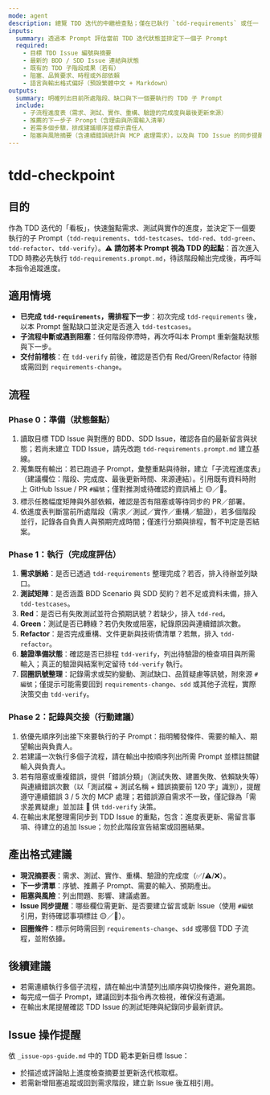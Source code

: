 ```yaml
---
mode: agent
description: 總覽 TDD 迭代的中繼檢查點；僅在已執行 `tdd-requirements` 或任一 TDD 子流程後，決定是否續接 `tdd-testcases` → `tdd-red` → `tdd-green` → `tdd-refactor` → `tdd-verify`
inputs:
  summary: 透過本 Prompt 評估當前 TDD 迭代狀態並排定下一個子 Prompt
  required:
    - 目標 TDD Issue 編號與摘要
    - 最新的 BDD / SDD Issue 連結與狀態
    - 既有的 TDD 子階段成果（若有）
    - 阻塞、品質要求、時程或外部依賴
    - 語言與輸出格式偏好（預設繁體中文 + Markdown）
outputs:
  summary: 明確列出目前所處階段、缺口與下一個要執行的 TDD 子 Prompt
  include:
    - 子流程進度表（需求、測試、實作、重構、驗證的完成度與最後更新來源）
    - 推薦的下一步子 Prompt（含理由與所需輸入清單）
    - 若需多個步驟，排成建議順序並標示責任人
    - 阻塞與風險摘要（含連續錯誤統計與 MCP 處理需求），以及與 TDD Issue 的同步提醒
---
```


# tdd-checkpoint

## 目的

作為 TDD 迭代的「看板」，快速盤點需求、測試與實作的進度，並決定下一個要執行的子 Prompt（`tdd-requirements`、`tdd-testcases`、`tdd-red`、`tdd-green`、`tdd-refactor`、`tdd-verify`）。⚠️ **請勿將本 Prompt 視為 TDD 的起點**：首次進入 TDD 時務必先執行 `tdd-requirements.prompt.md`，待該階段輸出完成後，再呼叫本指令追蹤進度。

## 適用情境

- **已完成 `tdd-requirements`，需排程下一步**：初次完成 `tdd-requirements` 後，以本 Prompt 盤點缺口並決定是否進入 `tdd-testcases`。
- **子流程中斷或遇到阻塞**：任何階段停滯時，再次呼叫本 Prompt 重新盤點狀態與下一步。
- **交付前稽核**：在 `tdd-verify` 前後，確認是否仍有 Red/Green/Refactor 待辦或需回到 `requirements-change`。

## 流程

### Phase 0：準備（狀態盤點）
1. 讀取目標 TDD Issue 與對應的 BDD、SDD Issue，確認各自的最新留言與狀態；若尚未建立 TDD Issue，請先改跑 `tdd-requirements.prompt.md` 建立基線。
2. 蒐集既有輸出：若已跑過子 Prompt，彙整重點與待辦，建立「子流程進度表」（建議欄位：階段、完成度、最後更新時間、來源連結）。引用既有資料時附上 GitHub Issue / PR `#編號`；僅對推測或待確認的資訊補上 🟡／🔴。
3. 標示任務幅度矩陣與外部依賴，確認是否有阻塞或等待同步的 PR／部署。
4. 依進度表判斷當前所處階段（需求／測試／實作／重構／驗證），若多個階段並行，記錄各自負責人與預期完成時間；僅進行分類與排程，暫不判定是否結案。

### Phase 1：執行（完成度評估）
1. **需求脈絡**：是否已透過 `tdd-requirements` 整理完成？若否，排入待辦並列缺口。
2. **測試矩陣**：是否涵蓋 BDD Scenario 與 SDD 契約？若不足或資料未備，排入 `tdd-testcases`。
3. **Red**：是否已有失敗測試並符合預期訊號？若缺少，排入 `tdd-red`。
4. **Green**：測試是否已轉綠？若仍失敗或阻塞，紀錄原因與連續錯誤次數。
5. **Refactor**：是否完成重構、文件更新與技術債清單？若無，排入 `tdd-refactor`。
6. **驗證準備狀態**：確認是否已排程 `tdd-verify`，列出待驗證的檢查項目與所需輸入；真正的驗證與結案判定留待 `tdd-verify` 執行。
7. **回圈訊號整理**：記錄需求或契約變動、測試缺口、品質疑慮等訊號，附來源 `#編號`；僅提示可能需要回到 `requirements-change`、`sdd` 或其他子流程，實際決策交由 `tdd-verify`。

### Phase 2：記錄與交接（行動建議）
1. 依優先順序列出接下來要執行的子 Prompt：指明觸發條件、需要的輸入、期望輸出與負責人。
2. 若建議一次執行多個子流程，請在輸出中按順序列出所需 Prompt 並標註關鍵輸入與負責人。
3. 若有阻塞或重複錯誤，提供「錯誤分類」（測試失敗、建置失敗、依賴缺失等）與連續錯誤次數（以「測試檔 + 測試名稱 + 錯誤摘要前 120 字」識別），提醒遵守連續錯誤 3 / 5 次的 MCP 處理；若錯誤源自需求不一致，僅記錄為「需求差異疑慮」並加註 🔴 供 `tdd-verify` 決策。
4. 在輸出末尾整理需同步到 TDD Issue 的重點，包含：進度表更新、需留言事項、待建立的追加 Issue；勿於此階段宣告結案或回圈結果。

## 產出格式建議

- **現況摘要表**：需求、測試、實作、重構、驗證的完成度（✅/⚠️/❌）。
- **下一步清單**：序號、推薦子 Prompt、需要的輸入、預期產出。
- **阻塞與風險**：列出問題、影響、建議處置。
- **Issue 同步提醒**：哪些欄位需更新、是否要建立留言或新 Issue（使用 `#編號` 引用，對待確認事項標註 🟡／🔴）。
- **回圈條件**：標示何時需回到 `requirements-change`、`sdd` 或哪個 TDD 子流程，並附依據。

## 後續建議

- 若需連續執行多個子流程，請在輸出中清楚列出順序與切換條件，避免漏跑。
- 每完成一個子 Prompt，建議回到本指令再次檢視，確保沒有遺漏。
- 在輸出末尾提醒確認 TDD Issue 的測試矩陣與紀錄同步最新資訊。

## Issue 操作提醒

依 `_issue-ops-guide.md` 中的 TDD 範本更新目標 Issue：
- 於描述或評論貼上進度檢查摘要並更新迭代核取框。
- 若需新增阻塞追蹤或回到需求階段，建立新 Issue 後互相引用。
